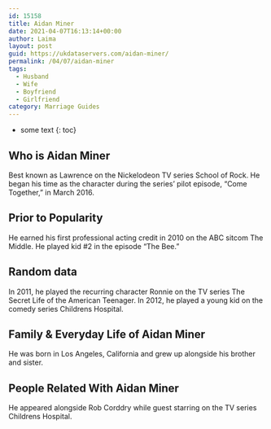 ```yaml
---
id: 15158
title: Aidan Miner
date: 2021-04-07T16:13:14+00:00
author: Laima
layout: post
guid: https://ukdataservers.com/aidan-miner/
permalink: /04/07/aidan-miner
tags:
  - Husband
  - Wife
  - Boyfriend
  - Girlfriend
category: Marriage Guides
---
```


* some text
{: toc}


## Who is Aidan Miner
                  
                  
                  
Best known as Lawrence on the Nickelodeon TV series School of Rock. He began his time as the character during the series&#8217; pilot episode, &#8220;Come Together,&#8221; in March 2016. 
                  
              
            
              
            
                
                
                
## Prior to Popularity
                  
                  
                  
He earned his first professional acting credit in 2010 on the ABC sitcom The Middle. He played kid #2 in the episode &#8220;The Bee.&#8221; 
                  
              
            
              
            
                
                
                
## Random data
                  
                  
                  
In 2011, he played the recurring character Ronnie on the TV series The Secret Life of the American Teenager. In 2012, he played a young kid on the comedy series Childrens Hospital. 
                  
              
            
              
            
                
                
                
## Family & Everyday Life of Aidan Miner
                  
                  
                  
He was born in Los Angeles, California and grew up alongside his brother and sister.
                  
              
            
              
            
                
                
                
## People Related With Aidan Miner
                  
                  
                  
He appeared alongside Rob Corddry while guest starring on the TV series Childrens Hospital.
                  
              
            
              
            
                
              
            
              
              
            
            
              
            
          
          
          
